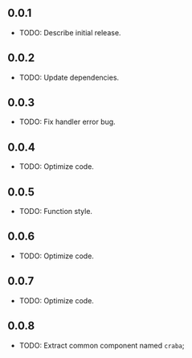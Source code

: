 ## 0.0.1

* TODO: Describe initial release.

## 0.0.2

* TODO: Update dependencies.

## 0.0.3

* TODO: Fix handler error bug.

## 0.0.4

* TODO: Optimize code.

## 0.0.5

* TODO: Function style.

## 0.0.6

* TODO: Optimize code.

## 0.0.7

* TODO: Optimize code.

## 0.0.8

* TODO: Extract common component named `craba`;